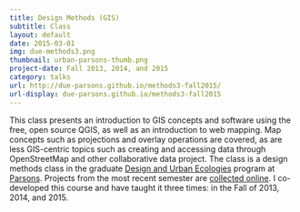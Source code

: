 ```yaml
---
title: Design Methods (GIS)
subtitle: Class
layout: default
date: 2015-03-01
img: due-methods3.png
thumbnail: urban-parsons-thumb.png
project-date: Fall 2013, 2014, and 2015
category: talks
url: http://due-parsons.github.io/methods3-fall2015/
url-display: due-parsons.github.io/methods3-fall2015
---
```


This class presents an introduction to GIS concepts and software using the free, open source QGIS, as well as an introduction to web mapping. Map concepts such as projections and overlay operations are covered, as are less GIS-centric topics such as creating and accessing data through OpenStreetMap and other collaborative data project. The class is a design methods class in the graduate [Design and Urban Ecologies](http://sds.parsons.edu/designurbanecologies/) program at [Parsons](http://urban.parsons.edu/). Projects from the most recent semester are [collected online](http://due-parsons.github.io/methods3-fall2015/). I co-developed this course and have taught it three times: in the Fall of 2013, 2014, and 2015.
